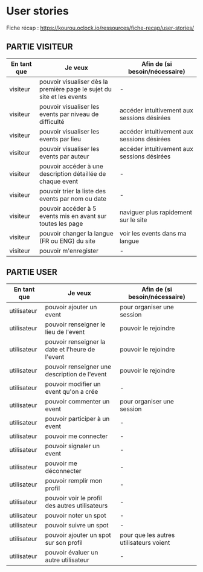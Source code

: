 # User stories

Fiche récap : https://kourou.oclock.io/ressources/fiche-recap/user-stories/

## PARTIE VISITEUR

| En tant que | Je veux | Afin de (si besoin/nécessaire) |
|--|--|--|
| visiteur | pouvoir visualiser dès la première page le sujet du site et les events | - |
| visiteur | pouvoir visualiser les events par niveau de difficulté | accéder intuitivement aux sessions désirées |
| visiteur | pouvoir visualiser les events par lieu | accéder intuitivement aux sessions désirées |
| visiteur | pouvoir visualiser les events par auteur | accéder intuitivement aux sessions désirées |
| visiteur | pouvoir accéder à une description détaillée de chaque event | - |
| visiteur | pouvoir trier la liste des events par nom ou date | - |
| visiteur | pouvoir accéder à 5 events mis en avant sur toutes les page | naviguer plus rapidement sur le site |
| visiteur | pouvoir changer la langue (FR ou ENG) du site | voir les events dans ma langue |
| visiteur | pouvoir m'enregister | - |

## PARTIE USER

| En tant que | Je veux | Afin de (si besoin/nécessaire) |
|--|--|--|
| utilisateur | pouvoir ajouter un event | pour organiser une session |
| utilisateur | pouvoir renseigner le lieu de l'event | pouvoir le rejoindre |
| utilisateur | pouvoir renseigner la date et l'heure de l'event | pouvoir le rejoindre |
| utilisateur | pouvoir renseigner une description de l'event | pouvoir le rejoindre |
| utilisateur | pouvoir modifier un event qu'on a crée | - |
| utilisateur | pouvoir commenter un event | pour organiser une session |
| utilisateur | pouvoir participer à un event | - |
| utilisateur | pouvoir me connecter | - |
| utilisateur | pouvoir signaler un event | - |
| utilisateur | pouvoir me déconnecter | - |
| utilisateur | pouvoir remplir mon profil | - |
| utilisateur | pouvoir voir le profil des autres utilisateurs | - |
| utilisateur | pouvoir noter un spot | - |
| utilisateur | pouvoir suivre un spot | - |
| utilisateur | pouvoir ajouter un spot sur son profil | pour que les autres utilisateurs voient |
| utilisateur | pouvoir évaluer un autre utilisateur | - |
